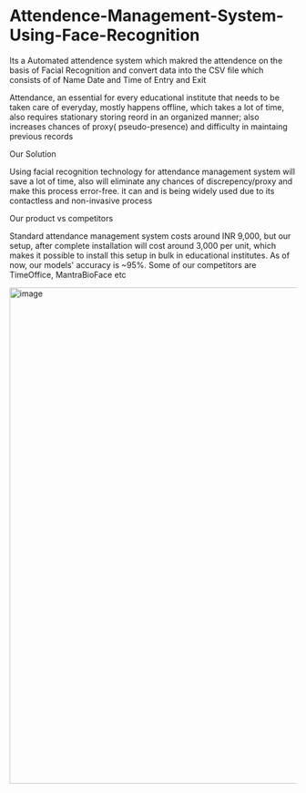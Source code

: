 # Attendence-Management-System-Using-Face-Recognition
Its a Automated attendence system which makred the attendence on the basis of Facial Recognition and convert data into the CSV file which consists of of Name Date and Time of Entry and Exit



Attendance, an essential for every educational institute that needs to be taken care of everyday, mostly happens offline, which takes a lot of time, also requires stationary storing reord in an organized manner; also increases chances of proxy( pseudo-presence) and difficulty in maintaing previous records

Our Solution

Using facial recognition technology for attendance management system will save a lot of time, also will eliminate any chances of discrepency/proxy and make this process error-free. it can and is being widely used due to its contactless and non-invasive process

Our product vs competitors

Standard attendance management system costs around INR 9,000, but our setup, after complete installation will cost around 3,000 per unit, which makes it possible to install this setup in bulk in educational institutes. As of now, our models' accuracy is ~95%. Some of our competitors are TimeOffice, MantraBioFace etc

<img width="871" alt="image" src="https://user-images.githubusercontent.com/97680003/163713897-19f3e7c2-720e-48cf-9de1-2a3fafb95a94.png">
